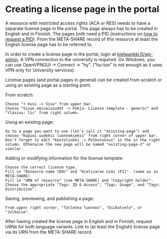 # Creating a license page in the portal
A resource with restricted access rights (ACA or RES) needs to have a separate license page in the portal. This page always has to be created in English and in Finnish.
The pages both need a PID (instructions on [how to request a PID](howto_request_pid.md)). From the META-SHARE record of this resource at least the English license page has to be referred to.

In order to create a license page in the portal, login at [kielipankki.fi/wp-admin](https://www.kielipankki.fi/wp-admin/). A VPN connection to the university is required. 
On Windows, you can use OpenVPNGUI -> Connect -> "hy". ("hu-tun" is not enough as it uses VPN only for University services).

License pages (and portal pages in general) can be created from scratch or using an existing page as a starting point.

From scratch:

    Choose "+ Uusi -> Sivu" from upper bar.
    Choose "Sivun ominaisuudet -> Pohja: License template - generic" and "Yläsivu: lic" from right column.

Using an existing page:

    Go to a page you want to use (let's call it "existing-page") and choose "Kopioi uudeksi luonnokseksi" from right corner of upper bar.
    Don't forget to edit "Kestolinkki -> Polkutunnus" in the in the right column. Otherwise the new page will be named "existing-page-2" or similar.

Adding or modifying information for the license template:

    Choose the correct license type.
    Fill in "Resource name (EN)" and "Kielivaran nimi (FI)". (same as in META-SHARE)
    Fill in "URN of resource" (see META-SHARE) and "Copyright holder".
    Choose the appropriate "Tags: ID & Access", "Tags: Usage", and "Tags: Distribution".

Saving, previewing, and publishing a page:

    From upper right corner, "Tallenna luonnos", "Esikatsele", or "Julkaise".


After having created the license page in English and in Finnish, request URNs for both language variants. 
Link to (at least the English) license page via its URN from the META-SHARE record. 